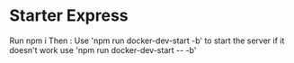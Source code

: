 # Starter Express
Run npm i
Then :
Use 'npm run docker-dev-start -b' to start the server
if it doesn't work
use 'npm run docker-dev-start -- -b'